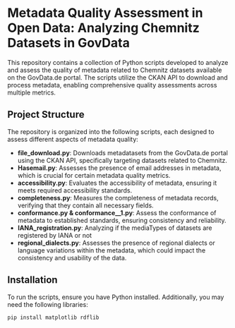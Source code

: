 # Metadata Quality Assessment in Open Data: Analyzing Chemnitz Datasets in GovData

This repository contains a collection of Python scripts developed to analyze and assess the quality of metadata related to Chemnitz datasets available on the GovData.de portal.
The scripts utilize the CKAN API to download and process metadata, enabling comprehensive quality assessments across multiple metrics.



## Project Structure

The repository is organized into the following scripts, each designed to assess different aspects of metadata quality:

- **file_download.py**: Downloads metadatasets from the GovData.de portal using the CKAN API, specifically targeting datasets related to Chemnitz.
- **Hasemail.py**: Assesses the presence of email addresses in metadata, which is crucial for certain metadata quality metrics.
- **accessibility.py**: Evaluates the accessibility of metadata, ensuring it meets required accessibility standards.
- **completeness.py**: Measures the completeness of metadata records, verifying that they contain all necessary fields.
- **conformance.py & conformance__1.py**: Assess the conformance of metadata to established standards, ensuring consistency and reliability.
- **IANA_registration.py**: Analyzing if the mediaTypes of datasets are registered by IANA or not
- **regional_dialects.py**: Assesses the presence of regional dialects or language variations within the metadata, which could impact the consistency and usability of the data.

## Installation

To run the scripts, ensure you have Python installed. Additionally, you may need the following libraries:

```bash
pip install matplotlib rdflib
